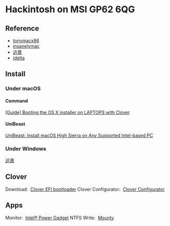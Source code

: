 # Hackintosh on MSI GP62 6QG

## Reference

- [tonymacx86](http://tonymacx86.com)
- [insanelymac](http://www.insanelymac.com)
- [远景](bbs.pcbeta.com)
- [idelta](https://www.idelta.info)
## Install
### Under macOS
#### Command
[[Guide] Booting the OS X installer on LAPTOPS with Clover](https://www.tonymacx86.com/threads/guide-booting-the-os-x-installer-on-laptops-with-clover.148093/)
#### UniBeast
[UniBeast: Install macOS High Sierra on Any Supported Intel-based PC](https://www.tonymacx86.com/threads/unibeast-install-macos-high-sierra-on-any-supported-intel-based-pc.235474/)
### Under Windows
[远景](bbs.pcbeta.com)
## Clover 
Download:
​	[Clover EFI bootloader](http://sourceforge.net/projects/cloverefiboot/)
Clover Configurator:
​	[Clover Configurator](http://mackie100projects.altervista.org)
## Apps
Monitor:
​	[Intel® Power Gadget](https://software.intel.com/zh-cn/articles/intel-power-gadget-20)
NTFS Write:
​	[Mounty](http://enjoygineering.com/mounty/)
